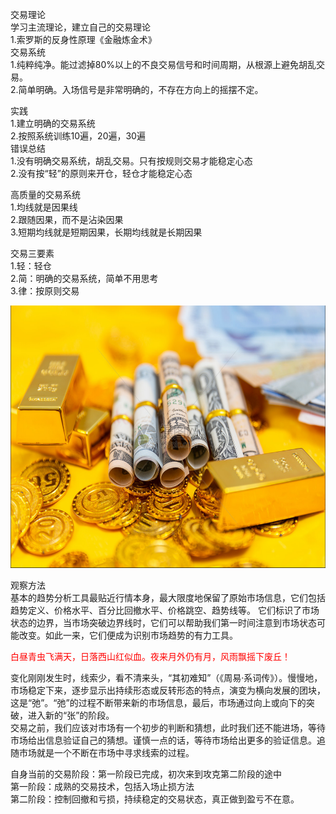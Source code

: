 交易理论  
学习主流理论，建立自己的交易理论  
1.索罗斯的反身性原理《金融炼金术》  
交易系统  
1.纯粹纯净。能过滤掉80%以上的不良交易信号和时间周期，从根源上避免胡乱交易。    
2.简单明确。入场信号是非常明确的，不存在方向上的摇摆不定。  


实践  
1.建立明确的交易系统  
2.按照系统训练10遍，20遍，30遍  
错误总结  
1.没有明确交易系统，胡乱交易。只有按规则交易才能稳定心态   
2.没有按“轻”的原则来开仓，轻仓才能稳定心态  

高质量的交易系统  
1.均线就是因果线  
2.跟随因果，而不是沾染因果  
3.短期均线就是短期因果，长期均线就是长期因果  
 

交易三要素    
1.轻：轻仓  
2.简：明确的交易系统，简单不用思考  
3.律：按原则交易    
   
<img src="images/gold.PNG" style="height:420px;width:100%;"></img>
   

观察方法  
基本的趋势分析工具最贴近行情本身，最大限度地保留了原始市场信息，它们包括趋势定义、价格水平、百分比回撤水平、价格跳空、趋势线等。
它们标识了市场状态的边界，当市场突破边界线时，它们可以帮助我们第一时间注意到市场状态可能改变。如此一来，它们便成为识别市场趋势的有力工具。

   
<font color="red">白昼青虫飞满天，日落西山红似血。夜来月外仍有月，风雨飘摇下废丘！</font>  
 
变化刚刚发生时，线索少，看不清来头，“其初难知”（《周易·系词传》）。慢慢地，市场稳定下来，逐步显示出持续形态或反转形态的特点，演变为横向发展的团块，这是“弛”。“弛”的过程不断带来新的市场信息，最后，市场通过向上或向下的突破，进入新的“张”的阶段。  
交易之前，我们应该对市场有一个初步的判断和猜想，此时我们还不能进场，等待市场给出信息验证自己的猜想。谨慎一点的话，等待市场给出更多的验证信息。追随市场就是一个不断在市场中寻求线索的过程。  

自身当前的交易阶段：第一阶段已完成，初次来到攻克第二阶段的途中  
第一阶段：成熟的交易技术，包括入场止损方法  
第二阶段：控制回撤和亏损，持续稳定的交易状态，真正做到盈亏不在意。  